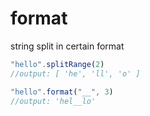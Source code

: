 # format
string split in certain format

```js
"hello".splitRange(2)
//output: [ 'he', 'll', 'o' ]

"hello".format("__", 3)
//output: 'hel__lo'
```
